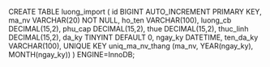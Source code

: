 CREATE TABLE luong_import (
  id BIGINT AUTO_INCREMENT PRIMARY KEY,
  ma_nv VARCHAR(20) NOT NULL,
  ho_ten VARCHAR(100),
  luong_cb DECIMAL(15,2),
  phu_cap DECIMAL(15,2),
  thue DECIMAL(15,2),
  thuc_linh DECIMAL(15,2),
  da_ky TINYINT DEFAULT 0,
  ngay_ky DATETIME,
  ten_da_ky VARCHAR(100),
  UNIQUE KEY uniq_ma_nv_thang (ma_nv, YEAR(ngay_ky), MONTH(ngay_ky))
) ENGINE=InnoDB;

